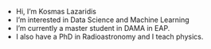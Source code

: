 - Hi, I’m Kosmas Lazaridis
- I’m interested in Data Science and Machine Learning
- I’m currently a master student in DAMA in EAP.
- I also have a PhD in Radioastronomy and I teach physics.  


<!---
kosmas15/kosmas15 is a ✨ special ✨ repository because its `README.md` (this file) appears on your GitHub profile.
You can click the Preview link to take a look at your changes.
--->
